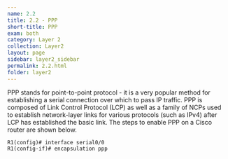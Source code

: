 ```yaml
---
name: 2.2
title: 2.2 - PPP
short-title: PPP
exam: both
category: Layer 2
collection: Layer2
layout: page
sidebar: layer2_sidebar
permalink: 2.2.html
folder: layer2
---
```

PPP stands for point-to-point protocol - it is  a very popular method for establishing a serial connection over which to pass IP traffic. PPP is composed of Link Control Protocol (LCP) as well as a family of NCPs used to establish network-layer links for various protocols (such as IPv4) after LCP has established the basic link. The steps to enable PPP on a Cisco router are shown below.
```
R1(config)# interface serial0/0
R1(config-if)# encapsulation ppp
```
